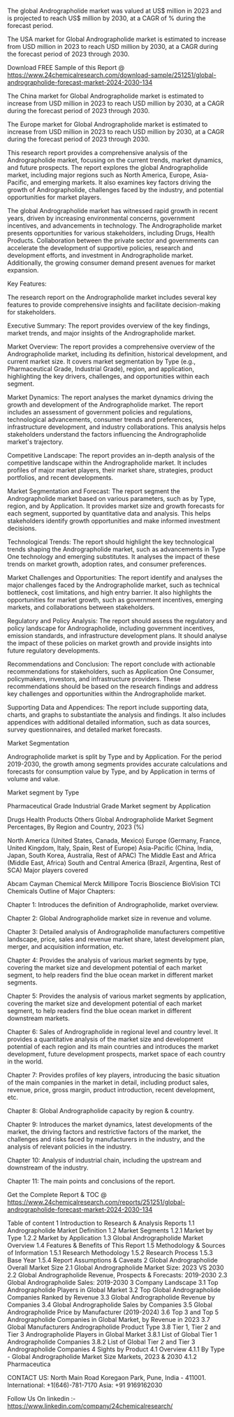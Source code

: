 The global Andrographolide market was valued at US$ million in 2023 and is projected to reach US$ million by 2030, at a CAGR of % during the forecast period.

The USA market for Global Andrographolide  market is estimated to increase from USD million in 2023 to reach USD million by 2030, at a CAGR during the forecast period of 2023 through 2030.

Download FREE Sample of this Report @ https://www.24chemicalresearch.com/download-sample/251251/global-andrographolide-forecast-market-2024-2030-134

The China market for Global Andrographolide  market is estimated to increase from USD million in 2023 to reach USD million by 2030, at a CAGR during the forecast period of 2023 through 2030.

The Europe market for Global Andrographolide  market is estimated to increase from USD million in 2023 to reach USD million by 2030, at a CAGR during the forecast period of 2023 through 2030.

This research report provides a comprehensive analysis of the Andrographolide market, focusing on the current trends, market dynamics, and future prospects. The report explores the global Andrographolide market, including major regions such as North America, Europe, Asia-Pacific, and emerging markets. It also examines key factors driving the growth of Andrographolide, challenges faced by the industry, and potential opportunities for market players.

The global Andrographolide market has witnessed rapid growth in recent years, driven by increasing environmental concerns, government incentives, and advancements in technology. The Andrographolide market presents opportunities for various stakeholders, including Drugs, Health Products. Collaboration between the private sector and governments can accelerate the development of supportive policies, research and development efforts, and investment in Andrographolide market. Additionally, the growing consumer demand present avenues for market expansion.

Key Features:

The research report on the Andrographolide market includes several key features to provide comprehensive insights and facilitate decision-making for stakeholders.

Executive Summary: The report provides overview of the key findings, market trends, and major insights of the Andrographolide market.

Market Overview: The report provides a comprehensive overview of the Andrographolide market, including its definition, historical development, and current market size. It covers market segmentation by Type (e.g., Pharmaceutical Grade, Industrial Grade), region, and application, highlighting the key drivers, challenges, and opportunities within each segment.

Market Dynamics: The report analyses the market dynamics driving the growth and development of the Andrographolide market. The report includes an assessment of government policies and regulations, technological advancements, consumer trends and preferences, infrastructure development, and industry collaborations. This analysis helps stakeholders understand the factors influencing the Andrographolide market's trajectory.

Competitive Landscape: The report provides an in-depth analysis of the competitive landscape within the Andrographolide market. It includes profiles of major market players, their market share, strategies, product portfolios, and recent developments.

Market Segmentation and Forecast: The report segment the Andrographolide market based on various parameters, such as by Type, region, and by Application. It provides market size and growth forecasts for each segment, supported by quantitative data and analysis. This helps stakeholders identify growth opportunities and make informed investment decisions.

Technological Trends: The report should highlight the key technological trends shaping the Andrographolide market, such as advancements in Type One technology and emerging substitutes. It analyses the impact of these trends on market growth, adoption rates, and consumer preferences.

Market Challenges and Opportunities: The report identify and analyses the major challenges faced by the Andrographolide market, such as technical bottleneck, cost limitations, and high entry barrier. It also highlights the opportunities for market growth, such as government incentives, emerging markets, and collaborations between stakeholders.

Regulatory and Policy Analysis: The report should assess the regulatory and policy landscape for Andrographolide, including government incentives, emission standards, and infrastructure development plans. It should analyse the impact of these policies on market growth and provide insights into future regulatory developments.

Recommendations and Conclusion: The report conclude with actionable recommendations for stakeholders, such as Application One Consumer, policymakers, investors, and infrastructure providers. These recommendations should be based on the research findings and address key challenges and opportunities within the Andrographolide market.

Supporting Data and Appendices: The report include supporting data, charts, and graphs to substantiate the analysis and findings. It also includes appendices with additional detailed information, such as data sources, survey questionnaires, and detailed market forecasts.

Market Segmentation

Andrographolide market is split by Type and by Application. For the period 2019-2030, the growth among segments provides accurate calculations and forecasts for consumption value by Type, and by Application in terms of volume and value.

Market segment by Type

Pharmaceutical Grade
Industrial Grade
Market segment by Application

Drugs
Health Products
Others
Global Andrographolide Market Segment Percentages, By Region and Country, 2023 (%)

North America (United States, Canada, Mexico)
Europe (Germany, France, United Kingdom, Italy, Spain, Rest of Europe)
Asia-Pacific (China, India, Japan, South Korea, Australia, Rest of APAC)
The Middle East and Africa (Middle East, Africa)
South and Central America (Brazil, Argentina, Rest of SCA)
Major players covered

Abcam
Cayman Chemical
Merck Millipore
Tocris Bioscience
BioVision
TCI Chemicals
Outline of Major Chapters:

Chapter 1: Introduces the definition of Andrographolide, market overview.

Chapter 2: Global Andrographolide market size in revenue and volume.

Chapter 3: Detailed analysis of Andrographolide manufacturers competitive landscape, price, sales and revenue market share, latest development plan, merger, and acquisition information, etc.

Chapter 4: Provides the analysis of various market segments by type, covering the market size and development potential of each market segment, to help readers find the blue ocean market in different market segments.

Chapter 5: Provides the analysis of various market segments by application, covering the market size and development potential of each market segment, to help readers find the blue ocean market in different downstream markets.

Chapter 6: Sales of Andrographolide in regional level and country level. It provides a quantitative analysis of the market size and development potential of each region and its main countries and introduces the market development, future development prospects, market space of each country in the world.

Chapter 7: Provides profiles of key players, introducing the basic situation of the main companies in the market in detail, including product sales, revenue, price, gross margin, product introduction, recent development, etc.

Chapter 8: Global Andrographolide capacity by region & country.

Chapter 9: Introduces the market dynamics, latest developments of the market, the driving factors and restrictive factors of the market, the challenges and risks faced by manufacturers in the industry, and the analysis of relevant policies in the industry.

Chapter 10: Analysis of industrial chain, including the upstream and downstream of the industry.

Chapter 11: The main points and conclusions of the report.

Get the Complete Report & TOC @ https://www.24chemicalresearch.com/reports/251251/global-andrographolide-forecast-market-2024-2030-134

Table of content
1 Introduction to Research & Analysis Reports
1.1 Andrographolide Market Definition
1.2 Market Segments
1.2.1 Market by Type
1.2.2 Market by Application
1.3 Global Andrographolide Market Overview
1.4 Features & Benefits of This Report
1.5 Methodology & Sources of Information
1.5.1 Research Methodology
1.5.2 Research Process
1.5.3 Base Year
1.5.4 Report Assumptions & Caveats
2 Global Andrographolide Overall Market Size
2.1 Global Andrographolide Market Size: 2023 VS 2030
2.2 Global Andrographolide Revenue, Prospects & Forecasts: 2019-2030
2.3 Global Andrographolide Sales: 2019-2030
3 Company Landscape
3.1 Top Andrographolide Players in Global Market
3.2 Top Global Andrographolide Companies Ranked by Revenue
3.3 Global Andrographolide Revenue by Companies
3.4 Global Andrographolide Sales by Companies
3.5 Global Andrographolide Price by Manufacturer (2019-2024)
3.6 Top 3 and Top 5 Andrographolide Companies in Global Market, by Revenue in 2023
3.7 Global Manufacturers Andrographolide Product Type
3.8 Tier 1, Tier 2 and Tier 3 Andrographolide Players in Global Market
3.8.1 List of Global Tier 1 Andrographolide Companies
3.8.2 List of Global Tier 2 and Tier 3 Andrographolide Companies
4 Sights by Product
4.1 Overview
4.1.1 By Type - Global Andrographolide Market Size Markets, 2023 & 2030
4.1.2 Pharmaceutica

CONTACT US:
North Main Road Koregaon Park, Pune, India - 411001.
International: +1(646)-781-7170
Asia: +91 9169162030

Follow Us On linkedin :- https://www.linkedin.com/company/24chemicalresearch/
